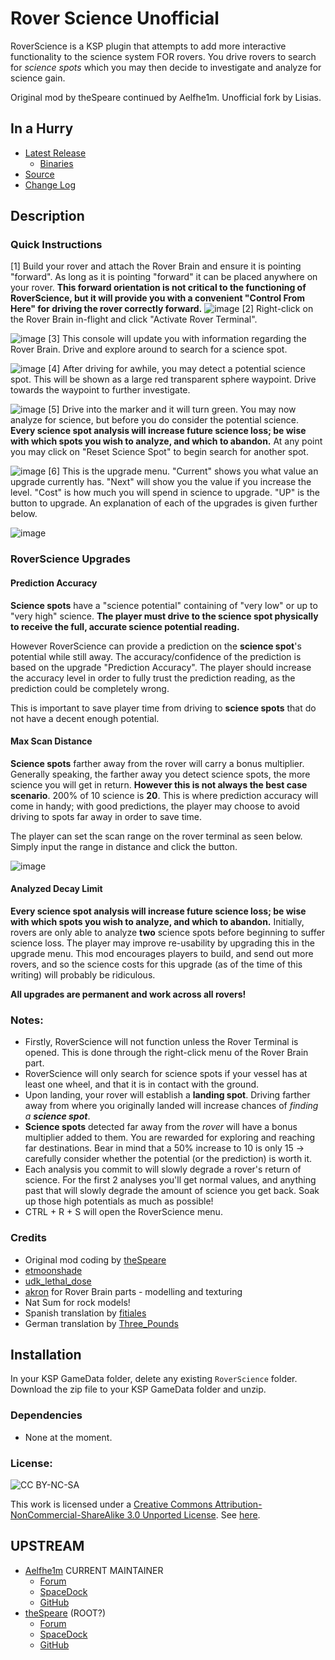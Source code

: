 # Rover Science Unofficial

RoverScience is a KSP plugin that attempts to add more interactive functionality to the science system FOR rovers. You drive rovers to search for *science spots* which you may then decide to investigate and analyze for science gain.

Original mod by theSpeare continued by Aelfhe1m. Unofficial fork by Lisias.


## In a Hurry

* [Latest Release](https://github.com/net-lisias-kspu/RoverScience/releases)
	+ [Binaries](https://github.com/net-lisias-kspu/RoverScience/tree/Archive)
* [Source](https://github.com/net-lisias-kspu/RoverScience)
* [Change Log](./CHANGE_LOG.md)


## Description

### Quick Instructions

[1] Build your rover and attach the Rover Brain and ensure it is pointing "forward". As long as it is pointing "forward" it can be placed anywhere on your rover. **This forward orientation is not critical to the functioning of RoverScience, but it will provide you with a convenient "Control From Here" for driving the rover correctly forward.**
![image](readme/h23aQHM.png)
[2] Right-click on the Rover Brain in-flight and click "Activate Rover Terminal".

![image](readme/VaLEFWz.png)
[3] This console will update you with information regarding the Rover Brain. Drive and explore around to search for a science spot.

![image](readme/PkUaLyB.png)
[4] After driving for awhile, you may detect a potential science spot. This will be shown as a large red transparent sphere waypoint. Drive towards the waypoint to further investigate.

![image](readme/Q5T06vL.png)
[5] Drive into the marker and it will turn green. You may now analyze for science, but before you do consider the potential science. **Every science spot analysis will increase future science loss; be wise with which spots you wish to analyze, and which to abandon.** At any point you may click on "Reset Science Spot" to begin search for another spot.

![image](readme/6uRo3Zy.png)
[6] This is the upgrade menu. "Current" shows you what value an upgrade currently has. "Next" will show you the value if you increase the level. "Cost" is how much you will spend in science to upgrade. "UP" is the button to upgrade. An explanation of each of the upgrades is given further below.

![image](readme/37ssbHz.png)


### RoverScience Upgrades

#### Prediction Accuracy

**Science spots** have a "science potential" containing of "very low" or up to "very high" science. **The player must drive to the science spot physically to receive the full, accurate science potential reading.**

However RoverScience can provide a prediction on the **science spot**'s potential while still away. The accuracy/confidence of the prediction is based on the upgrade "Prediction Accuracy". The player should increase the accuracy level in order to fully trust the prediction reading, as the prediction could be completely wrong.

This is important to save player time from driving to **science spots** that do not have a decent enough potential.

#### Max Scan Distance

**Science spots** farther away from the rover will carry a bonus multiplier. Generally speaking, the farther away you detect science spots, the more science you will get in return. **However this is not always the best case scenario**. 200% of 10 science is **20**. This is where prediction accuracy will come in handy; with good predictions, the player may choose to avoid driving to spots far away in order to save time.

The player can set the scan range on the rover terminal as seen below. Simply input the range in distance and click the button.

![image](readme/GyvJnUK.png)


#### Analyzed Decay Limit

**Every science spot analysis will increase future science loss; be wise with which spots you wish to analyze, and which to abandon.**
Initially, rovers are only able to analyze **two** science spots before beginning to suffer science loss. The player may improve re-usability by upgrading this in the upgrade menu. This mod encourages players to build, and send out more rovers, and so the science costs for this upgrade (as of the time of this writing) will probably be ridiculous.

**All upgrades are permanent and work across all rovers!**

### Notes:

- Firstly, RoverScience will not function unless the Rover Terminal is opened. This is done through the right-click menu of the Rover Brain part.
- RoverScience will only search for science spots if your vessel has at least one wheel, and that it is in contact with the ground.
- Upon landing, your rover will establish a **landing spot**. Driving farther away from where you originally landed will increase chances of _finding a **science spot**_.
- **Science spots** detected far away from the _rover_ will have a bonus multiplier added to them. You are rewarded for exploring and reaching far destinations. Bear in mind that a 50% increase to 10 is only 15 -> carefully consider whether the potential (or the prediction) is worth it.
- Each analysis you commit to will slowly degrade a rover's return of science. For the first 2 analyses you'll get normal values, and anything past that will slowly degrade the amount of science you get back. Soak up those high potentials as much as possible!
- CTRL + R + S will open the RoverScience menu.

### Credits

* Original mod coding by [theSpeare ](http://forum.kerbalspaceprogram.com/index.php?/profile/62144-thespeare/)
* [etmoonshade](http://forum.kerbalspaceprogram.com/index.php?/profile/1852-etmoonshade/)
* [udk_lethal_dose](http://forum.kerbalspaceprogram.com/index.php?/profile/62149-udk_lethal_d0se/)
* [akron](http://forum.kerbalspaceprogram.com/index.php?/profile/116554-akron/) for Rover Brain parts - modelling and texturing
* Nat Sum for rock models!
* Spanish translation by [fitiales](http://forum.kerbalspaceprogram.com/index.php?/profile/66011-fitiales/)
* German translation by [Three_Pounds](https://forum.kerbalspaceprogram.com/index.php?/profile/116058-three_pounds/)

## Installation

In your KSP GameData folder, delete any existing `RoverScience` folder. Download the zip file to your KSP GameData folder and unzip.﻿

### Dependencies

* None at the moment.

### License:

![CC BY-NC-SA](http://i.creativecommons.org/l/by-nc-sa/3.0/88x31.png)

This work is licensed under a [Creative Commons Attribution-NonCommercial-ShareAlike 3.0 Unported License](http://creativecommons.org/licenses/by-nc-sa/3.0/deed.en_GB).
See [here](./LICENSE).


## UPSTREAM

* [Aelfhe1m](https://forum.kerbalspaceprogram.com/index.php?/profile/142910-aelfhe1m/) CURRENT MAINTAINER
	+ [Forum](https://forum.kerbalspaceprogram.com/index.php?/topic/162865-14x-roverscience-continued-better-interactive-science-for-rovers/)
	+ [SpaceDock](https://spacedock.info/mod/1437/Rover%20Science%20Continued)
	+ [GitHub](https://github.com/Aelfhe1m/RoverScience-Continued)
* [theSpeare](https://forum.kerbalspaceprogram.com/index.php?/profile/62144-thespeare/) (ROOT?)
	+ [Forum](https://forum.kerbalspaceprogram.com/index.php?/topic/67979-121-roverscience-revisted-220-better-interactive-science-for-rovers/&)
	+ [SpaceDock](https://spacedock.info/mod/948/RoverScience%20Revisited)
	+ [GitHub](https://github.com/theSpeare/RoverScience-Revisit) 
